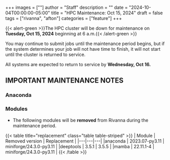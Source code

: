 +++
images = [""]
author = "Staff"
description = ""
date = "2024-10-04T00:00:00-05:00"
title = "HPC Maintenance: Oct 15, 2024"
draft = false
tags = ["rivanna", "afton"]
categories = ["feature"]
+++

{{< alert-green >}}The HPC cluster will be down for maintenance on <strong>Tuesday, Oct 15, 2024</strong> beginning at 6 a.m.{{< /alert-green >}}

You may continue to submit jobs until the maintenance period begins, but if the system determines your job will not have time to finish, it will not start until the cluster is returned to service.

All systems are expected to return to service by **Wednesday, Oct 16.**

## IMPORTANT MAINTENANCE NOTES

### Anaconda

### Modules

- The following modules will be **removed** from Rivanna during the maintenance period.

{{< table title="replacement" class="table table-striped" >}}
| Module | Removed version | Replacement |
|---|---|---|
|anaconda  | 2023.07-py3.11 | miniforge/24.3.0-py3.11 |
|deeptools | 3.5.1          | 3.5.5 |
|mamba     | 22.11.1-4      | miniforge/24.3.0-py3.11 |
{{< /table >}}
